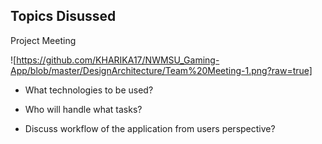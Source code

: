 ## Topics Disussed

Project Meeting 

![https://github.com/KHARIKA17/NWMSU_Gaming-App/blob/master/DesignArchitecture/Team%20Meeting-1.png?raw=true]

* What technologies to be used?

* Who will handle what tasks?

* Discuss workflow of the application from users perspective?
